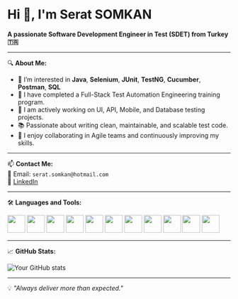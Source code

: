 # Hi 👋, I'm Serat SOMKAN 
**A passionate Software Development Engineer in Test (SDET) from Turkey 🇹🇷**

---

🔍 **About Me:**

- 🎯 I’m interested in **Java**, **Selenium**, **JUnit**, **TestNG**, **Cucumber**, **Postman**, **SQL**
- 🌱 I have completed a Full-Stack Test Automation Engineering training program.
- 💼 I am actively working on UI, API, Mobile, and Database testing projects.
- 📚 Passionate about writing clean, maintainable, and scalable test code.  
- 🤝 I enjoy collaborating in Agile teams and continuously improving my skills.

---

📫 **Contact Me:**  
📧 Email: `serat.somkan@hotmail.com`  
🔗 [LinkedIn](https://www.linkedin.com/in/serat-somkan/)  

---

🛠 **Languages and Tools:**  

<p align="left">
  <img src="https://cdn.jsdelivr.net/gh/devicons/devicon/icons/java/java-original.svg" width="40" height="40"/>
  <img src="https://cdn.jsdelivr.net/gh/devicons/devicon/icons/selenium/selenium-original.svg" width="40" height="40"/>
  <img src="https://cdn.jsdelivr.net/gh/devicons/devicon/icons/github/github-original.svg" width="40" height="40"/>
  <img src="https://cdn.jsdelivr.net/gh/devicons/devicon/icons/git/git-original.svg" width="40" height="40"/>
  <img src="https://cdn.jsdelivr.net/gh/devicons/devicon/icons/html5/html5-original.svg" width="40" height="40"/>
  <img src="https://cdn.jsdelivr.net/gh/devicons/devicon/icons/css3/css3-original.svg" width="40" height="40"/>
  <img src="https://cdn.jsdelivr.net/gh/devicons/devicon/icons/javascript/javascript-original.svg" width="40" height="40"/>
  <img src="https://cdn.jsdelivr.net/gh/devicons/devicon/icons/mysql/mysql-original.svg" width="40" height="40"/>
  <img src="https://cdn.jsdelivr.net/gh/devicons/devicon/icons/jenkins/jenkins-original.svg" width="40" height="40"/>
  <img src="https://cdn.jsdelivr.net/gh/devicons/devicon/icons/cucumber/cucumber-plain.svg" width="40" height="40"/>
  <img src="https://cdn.jsdelivr.net/gh/devicons/devicon/icons/postman/postman-original.svg" width="40" height="40"/>
</p>

---

📈 **GitHub Stats:**

![Your GitHub stats](https://github-readme-stats.vercel.app/api?username=yourusername&show_icons=true&theme=radical)

---

💡 *"Always deliver more than expected."*
